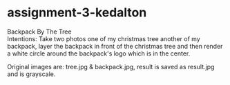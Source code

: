 # assignment-3-kedalton

Backpack By The Tree\
Intentions: Take two photos one of my christmas tree another of my backpack, layer the backpack in front of the christmas tree and then render a white circle around the backpack's logo which is in the center.

Original images are: tree.jpg & backpack.jpg, result is saved as result.jpg and is grayscale.
